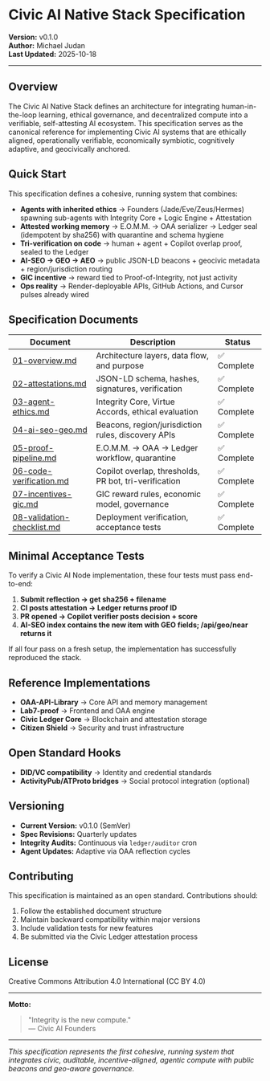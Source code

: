 # Civic AI Native Stack Specification

**Version:** v0.1.0  
**Author:** Michael Judan  
**Last Updated:** 2025-10-18  

---

## Overview

The Civic AI Native Stack defines an architecture for integrating human-in-the-loop learning, ethical governance, and decentralized compute into a verifiable, self-attesting AI ecosystem. This specification serves as the canonical reference for implementing Civic AI systems that are ethically aligned, operationally verifiable, economically symbiotic, cognitively adaptive, and geocivically anchored.

## Quick Start

This specification defines a cohesive, running system that combines:
- **Agents with inherited ethics** → Founders (Jade/Eve/Zeus/Hermes) spawning sub-agents with Integrity Core + Logic Engine + Attestation
- **Attested working memory** → E.O.M.M. → OAA serializer → Ledger seal (idempotent by sha256) with quarantine and schema hygiene
- **Tri-verification on code** → human + agent + Copilot overlap proof, sealed to the Ledger
- **AI-SEO → GEO → AEO** → public JSON-LD beacons + geocivic metadata + region/jurisdiction routing
- **GIC incentive** → reward tied to Proof-of-Integrity, not just activity
- **Ops reality** → Render-deployable APIs, GitHub Actions, and Cursor pulses already wired

## Specification Documents

| Document | Description | Status |
|----------|-------------|--------|
| [01-overview.md](./01-overview.md) | Architecture layers, data flow, and purpose | ✅ Complete |
| [02-attestations.md](./02-attestations.md) | JSON-LD schema, hashes, signatures, verification | ✅ Complete |
| [03-agent-ethics.md](./03-agent-ethics.md) | Integrity Core, Virtue Accords, ethical evaluation | ✅ Complete |
| [04-ai-seo-geo.md](./04-ai-seo-geo.md) | Beacons, region/jurisdiction rules, discovery APIs | ✅ Complete |
| [05-proof-pipeline.md](./05-proof-pipeline.md) | E.O.M.M. → OAA → Ledger workflow, quarantine | ✅ Complete |
| [06-code-verification.md](./06-code-verification.md) | Copilot overlap, thresholds, PR bot, tri-verification | ✅ Complete |
| [07-incentives-gic.md](./07-incentives-gic.md) | GIC reward rules, economic model, governance | ✅ Complete |
| [08-validation-checklist.md](./08-validation-checklist.md) | Deployment verification, acceptance tests | ✅ Complete |

## Minimal Acceptance Tests

To verify a Civic AI Node implementation, these four tests must pass end-to-end:

1. **Submit reflection → get sha256 + filename**
2. **CI posts attestation → Ledger returns proof ID**
3. **PR opened → Copilot verifier posts decision + score**
4. **AI-SEO index contains the new item with GEO fields; /api/geo/near returns it**

If all four pass on a fresh setup, the implementation has successfully reproduced the stack.

## Reference Implementations

- **OAA-API-Library** → Core API and memory management
- **Lab7-proof** → Frontend and OAA engine
- **Civic Ledger Core** → Blockchain and attestation storage
- **Citizen Shield** → Security and trust infrastructure

## Open Standard Hooks

- **DID/VC compatibility** → Identity and credential standards
- **ActivityPub/ATProto bridges** → Social protocol integration (optional)

## Versioning

- **Current Version:** v0.1.0 (SemVer)
- **Spec Revisions:** Quarterly updates
- **Integrity Audits:** Continuous via `ledger/auditor` cron
- **Agent Updates:** Adaptive via OAA reflection cycles

## Contributing

This specification is maintained as an open standard. Contributions should:
1. Follow the established document structure
2. Maintain backward compatibility within major versions
3. Include validation tests for new features
4. Be submitted via the Civic Ledger attestation process

## License

Creative Commons Attribution 4.0 International (CC BY 4.0)

---

**Motto:**  
> "Integrity is the new compute."  
> — Civic AI Founders

---

*This specification represents the first cohesive, running system that integrates civic, auditable, incentive-aligned, agentic compute with public beacons and geo-aware governance.*